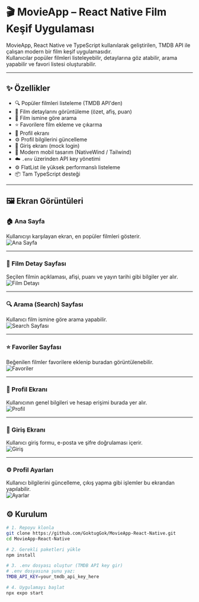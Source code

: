 # 🎬 MovieApp – React Native Film Keşif Uygulaması

MovieApp, React Native ve TypeScript kullanılarak geliştirilen, TMDB API ile çalışan modern bir film keşif uygulamasıdır.  
Kullanıcılar popüler filmleri listeleyebilir, detaylarına göz atabilir, arama yapabilir ve favori listesi oluşturabilir.

---

## ✨ Özellikler

- 🔍 Popüler filmleri listeleme (TMDB API'den)
- 📄 Film detaylarını görüntüleme (özet, afiş, puan)
- 🔎 Film ismine göre arama
- ⭐ Favorilere film ekleme ve çıkarma
- 👤 Profil ekranı
- ⚙️ Profil bilgilerini güncelleme
- 🔐 Giriş ekranı (mock login)
- 🎨 Modern mobil tasarım (NativeWind / Tailwind)
- ☁️ `.env` üzerinden API key yönetimi
- ⚙️ FlatList ile yüksek performanslı listeleme
- 📦 Tam TypeScript desteği

---

## 🖼️ Ekran Görüntüleri

### 🏠 Ana Sayfa
Kullanıcıyı karşılayan ekran, en popüler filmleri gösterir.  
![Ana Sayfa](assets/screenshots/main_screen.jpeg)

---

### 📄 Film Detay Sayfası
Seçilen filmin açıklaması, afişi, puanı ve yayın tarihi gibi bilgiler yer alır.  
![Film Detayı](assets/screenshots/movie-detail_screen.jpeg)

---

### 🔍 Arama (Search) Sayfası
Kullanıcı film ismine göre arama yapabilir.  
![Search Sayfası](assets/screenshots/search_screen.jpeg)

---

### ⭐ Favoriler Sayfası
Beğenilen filmler favorilere eklenip buradan görüntülenebilir.  
![Favoriler](assets/screenshots/favorites.jpeg)

---

### 👤 Profil Ekranı
Kullanıcının genel bilgileri ve hesap erişimi burada yer alır.  
![Profil](assets/screenshots/profile.jpeg)

---

### 🔐 Giriş Ekranı
Kullanıcı giriş formu, e-posta ve şifre doğrulaması içerir.  
![Giriş](assets/screenshots/login_screen.jpeg)

---

### ⚙️ Profil Ayarları
Kullanıcı bilgilerini güncelleme, çıkış yapma gibi işlemler bu ekrandan yapılabilir.  
![Ayarlar](assets/screenshots/profile-setting_screen.jpeg)


## ⚙️ Kurulum

```bash
# 1. Repoyu klonla
git clone https://github.com/GoktugGok/MovieApp-React-Native.git
cd MovieApp-React-Native

# 2. Gerekli paketleri yükle
npm install

# 3. .env dosyası oluştur (TMDB API key gir)
# .env dosyasına şunu yaz:
TMDB_API_KEY=your_tmdb_api_key_here

# 4. Uygulamayı başlat
npx expo start
